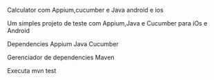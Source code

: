 
Calculator com Appium,cucumber e Java android e ios 

Um simples projeto de teste com Appium,Java e Cucumber para iOs e Android 

Dependencies
Appium
Java
Cucumber

Gerenciador de dependencies
Maven

Executa
mvn test
